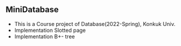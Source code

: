 ## MiniDatabase
- This is a Course project of Database(2022-Spring), Konkuk Univ. 
- Implementation Slotted page
- Implementation B+- tree
